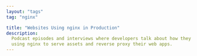 ```yaml
---
layout: "tags"
tag: "nginx"

title: "Websites Using nginx in Production"
description:
  Podcast episodes and interviews where developers talk about how they are
  using nginx to serve assets and reverse proxy their web apps.
---
```

